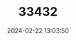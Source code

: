 ---
title: "33432"
category: "Shorea rubella"
draft: false
date: 2024-02-22 13:03:50
languages:
  English: ["Light Red Meranti"]
  Malay: ["Meranti Laut Putih"]
---